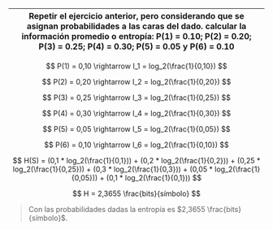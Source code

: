 | Repetir el ejercicio anterior, pero considerando que se asignan probabilidades a las caras del dado. calcular la información promedio o entropía: P(1) = 0.10; P(2) = 0.20; P(3) = 0.25; P(4) = 0.30; P(5) = 0.05 y P(6) = 0.10 |
| ------------------------------------------------------------------------------------------------------------------------------------------------------------------------------------------------------------------------------- |

$$
P(1) = 0,10   \rightarrow   I_1 = log_2(\frac{1}{0,10})
$$

$$
P(2) = 0,20   \rightarrow   I_2 = log_2(\frac{1}{0,20})
$$

$$
P(3) = 0,25   \rightarrow   I_3 = log_2(\frac{1}{0,25})
$$

$$
P(4) = 0,30   \rightarrow   I_4 = log_2(\frac{1}{0,30})
$$

$$
P(5) = 0,05   \rightarrow   I_5 = log_2(\frac{1}{0,05})
$$

$$
P(6) = 0,10   \rightarrow   I_6 = log_2(\frac{1}{0,10})
$$

$$
H(S) = (0,1 * log_2(\frac{1}{0,1})) + (0,2 * log_2(\frac{1}{0,2})) + (0,25 * log_2(\frac{1}{0,25})) + (0,3 * log_2(\frac{1}{0,3})) + (0,05 * log_2(\frac{1}{0,05})) + (0,1 * log_2(\frac{1}{0,1}))
$$

$$
H = 2,3655 \frac{bits}{símbolo}
$$

> Con las probabilidades dadas la entropía es $2,3655 \frac{bits}{símbolo}$.
